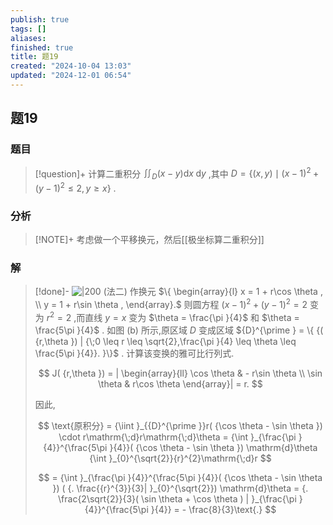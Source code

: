 ```yaml
---
publish: true
tags: []
aliases: 
finished: true
title: 题19
created: "2024-10-04 13:03"
updated: "2024-12-01 06:54"
---
```

## 题19
### 题目
> [!question]+
> 计算二重积分 ${\iint }_{D}( {x - y}) \mathrm{d}x\mathrm{\;d}y$ ,其中 $D = \{  {( {x,y})  \mid  {( x - 1) }^{2} + {( y - 1) }^{2} \leq  2,y \geq  x}\}$ .
### 分析
> [!NOTE]+
> 考虑做一个平移换元，然后[[极坐标算二重积分]]
### 解
> [!done]-
> ![|200](https://img.hwenyi.live/202410292052910.webp)
> (法二) 作换元 $\{  \begin{array}{l} x = 1 + r\cos \theta , \\  y = 1 + r\sin \theta , \end{array}.$ 则圆方程 ${( x - 1) }^{2} + {( y - 1) }^{2} = 2$ 变为 ${r}^{2} = 2$ ,而直线 $y = x$ 变为 $\theta  = \frac{\pi }{4}$ 和 $\theta  = \frac{5\pi }{4}$ . 如图 (b) 所示,原区域 $D$ 变成区域 ${D}^{\prime } = \{  {( {r,\theta }) | {\;0 \leq  r \leq  \sqrt{2},\frac{\pi }{4} \leq  \theta  \leq  \frac{5\pi }{4}}. }\}$ . 计算该变换的雅可比行列式.
> 
> $$
> J( {r,\theta })  = | \begin{array}{ll} \cos \theta &  - r\sin \theta \\  \sin \theta & r\cos \theta  \end{array}|  = r.
> $$
> 
> 因此,
> 
> $$
> \text{原积分} = {\iint }_{{D}^{\prime }}r( {\cos \theta  - \sin \theta })  \cdot  r\mathrm{\;d}r\mathrm{\;d}\theta  = {\int }_{\frac{\pi }{4}}^{\frac{5\pi }{4}}( {\cos \theta  - \sin \theta }) \mathrm{d}\theta {\int }_{0}^{\sqrt{2}}{r}^{2}\mathrm{\;d}r
> $$
> 
> $$
> = {\int }_{\frac{\pi }{4}}^{\frac{5\pi }{4}}( {\cos \theta  - \sin \theta }) ( {. \frac{{r}^{3}}{3}| }_{0}^{\sqrt{2}}) \mathrm{d}\theta  = {. \frac{2\sqrt{2}}{3}( \sin \theta  + \cos \theta ) | }_{\frac{\pi }{4}}^{\frac{5\pi }{4}} =  - \frac{8}{3}\text{.}
> $$